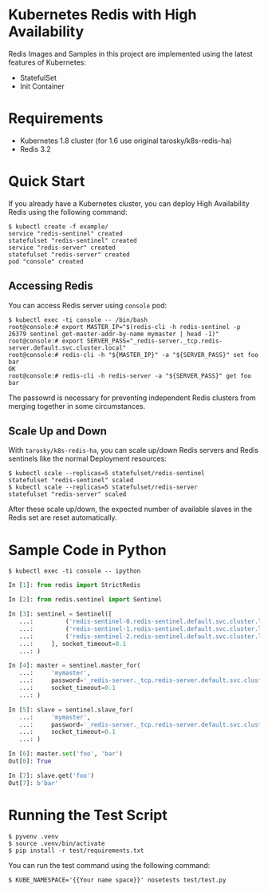 # Kubernetes Redis with High Availability

Redis Images and Samples in this project are implemented using the latest features of Kubernetes:

* StatefulSet
* Init Container

# Requirements

* Kubernetes 1.8 cluster (for 1.6 use original  tarosky/k8s-redis-ha)
* Redis 3.2

# Quick Start

If you already have a Kubernetes cluster, you can deploy High Availability Redis using the following command:

```console
$ kubectl create -f example/
service "redis-sentinel" created
statefulset "redis-sentinel" created
service "redis-server" created
statefulset "redis-server" created
pod "console" created
```

## Accessing Redis

You can access Redis server using `console` pod:

```console
$ kubectl exec -ti console -- /bin/bash
root@console:# export MASTER_IP="$(redis-cli -h redis-sentinel -p 26379 sentinel get-master-addr-by-name mymaster | head -1)"
root@console:# export SERVER_PASS="_redis-server._tcp.redis-server.default.svc.cluster.local"
root@console:# redis-cli -h "${MASTER_IP}" -a "${SERVER_PASS}" set foo bar
OK
root@console:# redis-cli -h redis-server -a "${SERVER_PASS}" get foo
bar
```

The passowrd is necessary for preventing independent Redis clusters from merging together in some circumstances.

## Scale Up and Down

With `tarosky/k8s-redis-ha`, you can scale up/down Redis servers and Redis sentinels like the normal Deployment resources:

```console
$ kubectl scale --replicas=5 statefulset/redis-sentinel
statefulset "redis-sentinel" scaled
$ kubectl scale --replicas=5 statefulset/redis-server
statefulset "redis-server" scaled
```

After these scale up/down, the expected number of available slaves in the Redis set are reset automatically.

# Sample Code in Python

```console
$ kubectl exec -ti console -- ipython
```

```python
In [1]: from redis import StrictRedis

In [2]: from redis.sentinel import Sentinel

In [3]: sentinel = Sentinel([
   ...:         ('redis-sentinel-0.redis-sentinel.default.svc.cluster.local', 26379),
   ...:         ('redis-sentinel-1.redis-sentinel.default.svc.cluster.local', 26379),
   ...:         ('redis-sentinel-2.redis-sentinel.default.svc.cluster.local', 26379)
   ...:     ], socket_timeout=0.1
   ...: )

In [4]: master = sentinel.master_for(
   ...:     'mymaster',
   ...:     password='_redis-server._tcp.redis-server.default.svc.cluster.local',
   ...:     socket_timeout=0.1
   ...: )

In [5]: slave = sentinel.slave_for(
   ...:     'mymaster',
   ...:     password='_redis-server._tcp.redis-server.default.svc.cluster.local',
   ...:     socket_timeout=0.1
   ...: )

In [6]: master.set('foo', 'bar')
Out[6]: True

In [7]: slave.get('foo')
Out[7]: b'bar'
```

# Running the Test Script

```console
$ pyvenv .venv
$ source .venv/bin/activate
$ pip install -r test/requirements.txt
```

You can run the test command using the following command:

```console
$ KUBE_NAMESPACE='{{Your name space}}' nosetests test/test.py
```
